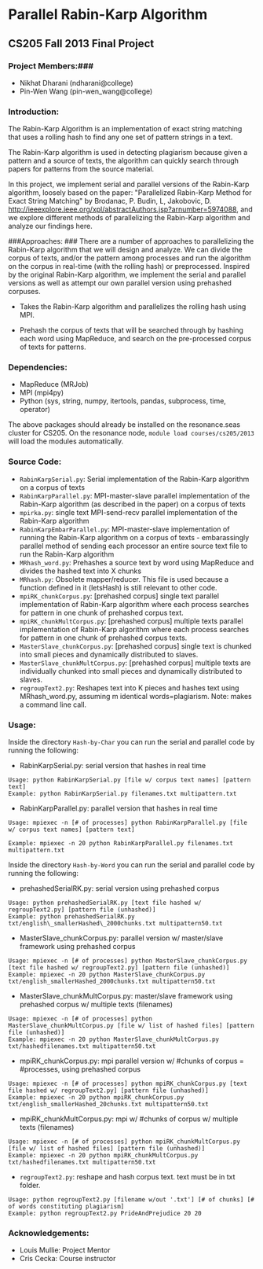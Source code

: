 Parallel Rabin-Karp Algorithm
=============================


## CS205 Fall 2013 Final Project

### Project Members:###
* Nikhat Dharani (ndharani@college)
* Pin-Wen Wang (pin-wen\_wang@college)

### Introduction: ###

The Rabin-Karp Algorithm is an implementation of exact string matching that uses a rolling hash to find any one set of pattern strings in a text.

The Rabin-Karp algorithm is used in detecting plagiarism because given a pattern and a source of texts, the algorithm can quickly search through papers for patterns from the source material.

In this project, we implement serial and parallel versions of the Rabin-Karp algorithm, loosely based on the paper: "Parallelized Rabin-Karp Method for Exact String Matching" by Brodanac, P. Budin, L, Jakobovic, D. <http://ieeexplore.ieee.org/xpl/abstractAuthors.jsp?arnumber=5974088>, and we explore different methods of parallelizing the Rabin-Karp algorithm and analyze our findings here.

###Approaches: ###
There are a number of approaches to parallelizing the Rabin-Karp algorithm that we will design and analyze. We can divide the corpus of texts, and/or the pattern among processes and run the algorithm on the corpus in real-time (with the rolling hash) or preprocessed. Inspired by the original Rabin-Karp algorithm, we implement the serial and parallel versions as well as attempt our own parallel version using prehashed corpuses.

* Takes the Rabin-Karp algorithm and parallelizes the rolling hash using MPI.

* Prehash the corpus of texts that will be searched through by hashing each word using MapReduce, and search on the pre-processed corpus of texts for patterns.


### Dependencies: ###

* MapReduce (MRJob)
* MPI (mpi4py)
* Python (sys, string, numpy, itertools, pandas, subprocess, time, operator)

The above packages should already be installed on the resonance.seas cluster for CS205. On the resonance node, `module load courses/cs205/2013` will load the modules automatically.

### Source Code: ###

* `RabinKarpSerial.py`: Serial implementation of the Rabin-Karp algorithm on a corpus of texts
* `RabinKarpParallel.py`: MPI-master-slave parallel implementation of the Rabin-Karp algorithm (as described in the paper) on a corpus of texts
* `mpirka.py`: single text MPI-send-recv parallel implementation of the Rabin-Karp algorithm
* `RabinKarpEmbarParallel.py`: MPI-master-slave implementation of running the Rabin-Karp algorithm on a corpus of texts - embarassingly parallel method of sending each processor an entire source text file to run the Rabin-Karp algorithm
* `MRhash_word.py`: Prehashes a source text by word using MapReduce and divides the hashed text into X chunks
* `MRhash.py`: Obsolete mapper/reducer. This file is used because a function defined in it (letsHash) is still relevant to other code.
* `mpiRK_chunkCorpus.py`: [prehashed corpus] single text parallel implementation of Rabin-Karp algorithm where each process searches for pattern in one chunk of prehashed corpus text.
* `mpiRK_chunkMultCorpus.py`: [prehashed corpus] multiple texts parallel implementation of Rabin-Karp algorithm where each process searches for pattern in one chunk of prehashed corpus texts.
* `MasterSlave_chunkCorpus.py`: [prehashed corpus] single text is chunked into small pieces and dynamically distributed to slaves.
* `MasterSlave_chunkMultCorpus.py`: [prehashed corpus] multiple texts are individually chunked into small pieces and dynamically distributed to slaves.
* `regroupText2.py`: Reshapes text into K pieces and hashes text using MRhash\_word.py, assuming m identical words=plagiarism. Note: makes a command line call.

### Usage: ###
Inside the directory `Hash-by-Char` you can run the serial and parallel code by running the following:
* RabinKarpSerial.py: serial version that hashes in real time

```
Usage: python RabinKarpSerial.py [file w/ corpus text names] [pattern text]
Example: python RabinKarpSerial.py filenames.txt multipattern.txt
```

* RabinKarpParallel.py: parallel version that hashes in real time

```
Usage: mpiexec -n [# of processes] python RabinKarpParallel.py [file w/ corpus text names] [pattern text]

Example: mpiexec -n 20 python RabinKarpParallel.py filenames.txt multipattern.txt
```

Inside the directory `Hash-by-Word` you can run the serial and parallel code by running the following:
* prehashedSerialRK.py: serial version using prehashed corpus

```
Usage: python prehashedSerialRK.py [text file hashed w/ regroupText2.py] [pattern file (unhashed)]
Example: python prehashedSerialRK.py txt/english\_smallerHashed\_2000chunks.txt multipattern50.txt
```

* MasterSlave\_chunkCorpus.py: parallel version w/ master/slave framework using prehashed corpus

```
Usage: mpiexec -n [# of processes] python MasterSlave_chunkCorpus.py [text file hashed w/ regroupText2.py] [pattern file (unhashed)]
Example: mpiexec -n 20 python MasterSlave_chunkCorpus.py txt/english_smallerHashed_2000chunks.txt multipattern50.txt
```

* MasterSlave\_chunkMultCorpus.py: master/slave framework using prehashed corpus w/ multiple texts (filenames)

```
Usage: mpiexec -n [# of processes] python MasterSlave_chunkMultCorpus.py [file w/ list of hashed files] [pattern file (unhashed)]
Example: mpiexec -n 20 python MasterSlave_chunkMultCorpus.py txt/hashedfilenames.txt multipattern50.txt
```

* mpiRK\_chunkCorpus.py: mpi parallel version w/ #chunks of corpus = #processes, using prehashed corpus

```
Usage: mpiexec -n [# of processes] python mpiRK_chunkCorpus.py [text file hashed w/ regroupText2.py] [pattern file (unhashed)]
Example: mpiexec -n 20 python mpiRK_chunkCorpus.py txt/english_smallerHashed_20chunks.txt multipattern50.txt
```

* mpiRK\_chunkMultCorpus.py: mpi w/ #chunks of corpus w/  multiple texts (filenames)

```
Usage: mpiexec -n [# of processes] python mpiRK_chunkMultCorpus.py [file w/ list of hashed files] [pattern file (unhashed)]
Example: mpiexec -n 20 python mpiRK_chunkMultCorpus.py txt/hashedfilenames.txt multipattern50.txt
```

* `regroupText2.py`: reshape and hash corpus text. text must be in txt folder.

```
Usage: python regroupText2.py [filename w/out '.txt'] [# of chunks] [# of words constituting plagiarism]
Example: python regroupText2.py PrideAndPrejudice 20 20
```

### Acknowledgements: ###
* Louis Mullie: Project Mentor
* Cris Cecka: Course instructor
